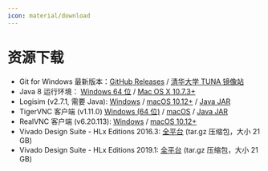 ```yaml
---
icon: material/download
---
```


# 资源下载

- Git for Windows 最新版本：[GitHub Releases](https://github.com/git-for-windows/git/releases/latest) / [清华大学 TUNA 镜像站](https://mirrors.tuna.tsinghua.edu.cn/github-release/git-for-windows/git/LatestRelease/)
- Java 8 运行环境：
  [Windows 64 位](https://vlab.ustc.edu.cn/downloads/jre-8u221-windows-x64.exe) /
  [Mac OS X 10.7.3+](https://vlab.ustc.edu.cn/downloads/jre-8u221-macosx-x64.dmg)
- Logisim (v2.7.1, 需要 Java):
  [Windows](https://vlab.ustc.edu.cn/downloads/logisim-win-2.7.1.exe) /
  [macOS 10.12+](https://vlab.ustc.edu.cn/downloads/logisim-macosx-2.7.1.tar.gz) /
  [Java JAR](https://vlab.ustc.edu.cn/downloads/logisim-generic-2.7.1.jar)
- TigerVNC 客户端 (v1.11.0)
  [Windows (64 位)](https://vlab.ustc.edu.cn/downloads/vncviewer64-1.11.0.exe) /
  [macOS](https://vlab.ustc.edu.cn/downloads/TigerVNC-1.11.0.dmg) /
  [Java JAR](https://vlab.ustc.edu.cn/downloads/VncViewer-1.11.0.jar)
- RealVNC 客户端 (v6.20.113):
  [Windows](https://vlab.ustc.edu.cn/downloads/VNC-Viewer-6.20.113-Windows.exe) /
  [macOS 10.12+](https://vlab.ustc.edu.cn/downloads/VNC-Viewer-6.20.113-MacOSX-x86_64.dmg)
- Vivado Design Suite - HLx Editions 2016.3:
  [全平台](https://vlab.ustc.edu.cn/downloadsi/Xilinx_Vivado_SDK_2016.3_1011_1.tar.gz) (tar.gz 压缩包，大小 21 GB)
- Vivado Design Suite - HLx Editions 2019.1:
  [全平台](https://vlab.ustc.edu.cn/downloadsi/Xilinx_Vivado_SDK_2019.1_0524_1430.tar.gz) (tar.gz 压缩包，大小 21 GB)
